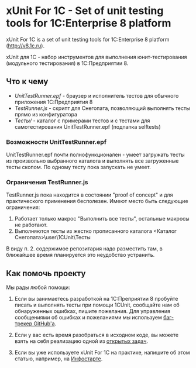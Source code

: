 # xUnit For 1C - Set of unit testing tools for 1C:Enterprise 8 platform

xUnit For 1C is a set of unit testing tools for 1C:Enterprise 8 platform (http://v8.1c.ru).

xUnit для 1С - набор инструментов для выполнения юнит-тестирования (модульного тестирования) в 1С:Предприятии 8.

## Что к чему

* *UnitTestRunner.epf* - браузер и исполнитель тестов для обычного приложения 1С:Предприятия 8
* *TestRunner.js* - скрипт для Снегопата, позволяющий выполнять тесты прямо из конфигуратора
* *Тесты/* - каталог с примерами тестов и с тестами для самотестирования UnitTestRunner.epf (подпапка selftests)

### Возможности UnitTestRunner.epf

UnitTestRunner.epf почти полнофункционален - умеет загружать тесты из произвольно выбранного каталога и выполнять все загруженные тесты скопом.
По одному тесту пока запускать не умеет.

### Ограничения TestRunner.js

TestRunner.js пока находится в состоянии "proof of concept" и для практического применения бесполезен.
Имеют место быть следующие ограничения:

1. Работает только макрос "Выполнить все тесты", остальные макросы не работают.
2. Выполняются тесты из жестко прописанного каталога <Каталог Снегопата>\user\1CUnit\Тесты

В виду п. 2. содержимое репозитария надо разместить там, в ближайшее время планируется это неудобство устранить.

## Как помочь проекту

Мы рады любой помощи: 

1. Если вы занимаетесь разработкой на 1С:Преприятии 8 пробуйте писать и выполнять тесты при помощи 1CUnit, сообщайте нам об обнаруженных ошибках, пишите пожелания. Для управления сообщениями об ошибках и пожеланиями мы используем [баг-трекер GitHub'а](https://github.com/kuntashov/1CUnit/issues?sort=created&state=open).

2. Если у вас есть время разобраться в исходном коде, вы можете взять на себя реализацию одной из  [открытых задач](https://github.com/kuntashov/xUnitFor1C/issues?sort=created&state=open).

3. Если вы уже используете xUnit For 1C на практике, напишите об этом статью, например, на [Инфостарте](http://infostart.ru).
